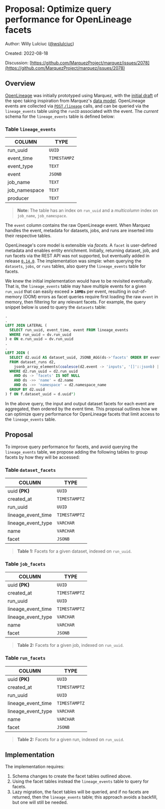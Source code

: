 # Proposal: Optimize query performance for OpenLineage facets

Author: Willy Lulciuc ([@wslulciuc](https://github.com/wslulciuc))

Created: 2022-08-18

Discussion: [https://github.com/MarquezProject/marquez/issues/2078](https://github.com/MarquezProject/marquez/issues/2078)

## Overview

[OpenLineage](https://openlineage.io) was initially prototyped using Marquez, with the [initial draft](https://github.com/OpenLineage/OpenLineage/blob/main/CHANGELOG.md#010---2021-08-12) of the spec taking inspiration from Marquez's [data model](https://lucid.app/lucidchart/f918ce01-9eb4-4900-b266-49935da271b8/view?page=8xAE.zxyknLQ#). OpenLineage events are collected via [`POST` `/lineage`](https://marquezproject.github.io/marquez/openapi.html#tag/Lineage) calls, and can be queried via the `lineage_events` table using the `runID` associated with the event. The _current_ schema for the `lineage_events` table is defined below:

### Table `lineage_events`

| **COLUMN**    | **TYPE**     |
|---------------|--------------|
| run_uuid      | `UUID`       |
| event_time    | `TIMESTAMPZ` |
| event_type    | `TEXT`       |
| event         | `JSONB`      |
| job_name      | `TEXT`       |
| job_namespace | `TEXT`       |
| producer      | `TEXT`       |

> **Note:** The table has an index on `run_uuid` and a _multicolumn_ index on `job_name`, `job_namespace`.

The `event` column contains the raw OpenLineage event. When Marquez handles the event, metadata for datasets, jobs, and runs are inserted into their respective tables.

OpenLineage's core model is extensible via _facets_. A `facet` is user-defined metadata and enables entity enrichment. Initially, returning dataset, job, and run facets via the REST API was not supported, but eventually added in release [`0.14.0`](https://github.com/MarquezProject/marquez/compare/0.13.1...0.14.0). The implementation was simple: when querying the `datasets`, `jobs`, or `runs` tables, also query the `lineage_events` table for facets.

We knew the initial implementation would have to be revisited eventually. That is, the `lineage_events` table may have multiple events for a given `run_uuid` that can easily exceed **>** **`10MBs`** per event, resulting in out-of-memory (OOM) errors as facet queries require first loading the raw `event` in memory, then filtering for any relevant facets. For example, the query snippet below is used to query the `datasets` table:

```sql
.
.
LEFT JOIN LATERAL (
  SELECT run_uuid, event_time, event FROM lineage_events
  WHERE run_uuid = dv.run_uuid
) e ON e.run_uuid = dv.run_uuid
.
.
LEFT JOIN (
  SELECT d2.uuid AS dataset_uuid, JSONB_AGG(ds->'facets' ORDER BY event_time ASC) AS facets
  FROM dataset_runs d2,
    jsonb_array_elements(coalesce(d2.event -> 'inputs', '[]'::jsonb) || coalesce(d2.event -> 'outputs', '[]'::jsonb)) AS ds
  WHERE d2.run_uuid = d2.run_uuid
    AND ds -> 'facets' IS NOT NULL
    AND ds ->> 'name' = d2.name
    AND ds ->> 'namespace' = d2.namespace_name
  GROUP BY d2.uuid
) f ON f.dataset_uuid = d.uuid")
```

In the above query, the input and output dataset facets for each event are aggregated, then ordered by the event time. This proposal outlines how we can optimize query performance for OpenLineage facets that limit access to the `lineage_events` table.

## Proposal

To improve query performance for facets, and avoid querying the `lineage_events` table, we propose adding the following tables to group facets by how they will be accessed:

### Table `dataset_facets`

| **COLUMN**         | **TYPE**      |
|--------------------|---------------|
| uuid **(PK)**      | `UUID`        |
| created_at         | `TIMESTAMPTZ` |
| run_uuid           | `UUID`        |
| lineage_event_time | `TIMESTAMPTZ` |
| lineage_event_type | `VARCHAR`     |
| name               | `VARCHAR`     |
| facet              | `JSONB`       |

> **Table 1:** Facets for a given dataset, indexed on `run_uuid`.

### Table `job_facets`

| **COLUMN**         | **TYPE**      |
|--------------------|---------------|
| uuid **(PK)**      | `UUID`        |
| created_at         | `TIMESTAMPTZ` |
| run_uuid           | `UUID`        |
| lineage_event_time | `TIMESTAMPTZ` |
| lineage_event_type | `VARCHAR`     |
| name               | `VARCHAR`     |
| facet              | `JSONB`       |

> **Table 2:** Facets for a given job, indexed on `run_uuid`.

### Table `run_facets`

| **COLUMN**         | **TYPE**      |
|--------------------|---------------|
| uuid **(PK)**      | `UUID`        |
| created_at         | `TIMESTAMPTZ` |
| run_uuid           | `UUID`        |
| lineage_event_time | `TIMESTAMPTZ` |
| lineage_event_type | `VARCHAR`     |
| name               | `VARCHAR`     |
| facet              | `JSONB`       |

> **Table 2:** Facets for a given run, indexed on `run_uuid`.

## Implementation

The implementation requires:

1. Schema changes to create the facet tables outlined above.
2. Using the facet tables instead the `lineage_events` table to query for facets.
3. Lazy migration, the facet tables will be queried, and if no facets are returned, then the `lineage_events` table; this approach avoids a backfill, but one will still be needed.
